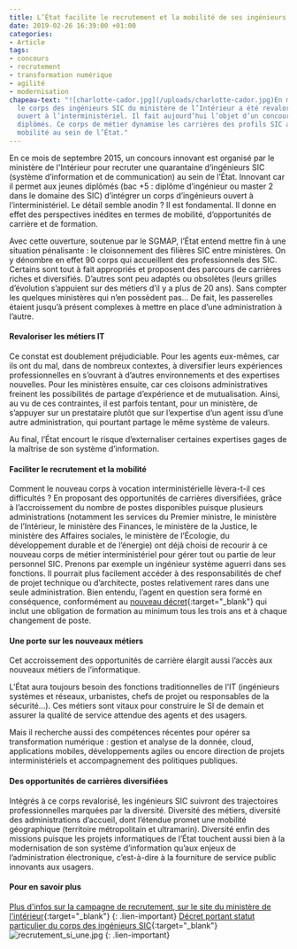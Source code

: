 ```yaml
---
title: L’État facilite le recrutement et la mobilité de ses ingénieurs SIC
date: 2019-02-26 16:39:00 +01:00
categories:
- Article
tags:
- concours
- recrutement
- transformation numérique
- agilité
- modernisation
chapeau-text: "![charlotte-cador.jpg](/uploads/charlotte-cador.jpg)En mai dernier,
  le corps des ingénieurs SIC du ministère de l’Intérieur a été revalorisé et s’est
  ouvert à l’interministériel. Il fait aujourd’hui l’objet d’un concours pour jeunes
  diplômés. Ce corps de métier dynamise les carrières des profils SIC ainsi que leur
  mobilité au sein de l’État."
---
```


En ce mois de septembre 2015, un concours innovant est organisé par le ministère de l'Intérieur pour recruter une quarantaine d’ingénieurs SIC (système d’information et de communication) au sein de l’État. Innovant car il permet aux jeunes diplômés (bac \+5 : diplôme d’ingénieur ou master 2 dans le domaine des SIC) d’intégrer un corps d’ingénieurs ouvert à l’interministériel. Le détail semble anodin ? Il est fondamental. Il donne en effet des perspectives inédites en termes de mobilité, d’opportunités de carrière et de formation.

Avec cette ouverture, soutenue par le SGMAP, l’État entend mettre fin à une situation pénalisante : le cloisonnement des filières SIC entre ministères. On y dénombre en effet 90 corps qui accueillent des professionnels des SIC. Certains sont tout à fait appropriés et proposent des parcours de carrières riches et diversifiés. D’autres sont peu adaptés ou obsolètes (leurs grilles d’évolution s’appuient sur des métiers d’il y a plus de 20 ans). Sans compter les quelques ministères qui n’en possèdent pas… De fait, les passerelles étaient jusqu’à présent complexes à mettre en place d’une administration à l’autre.

#### Revaloriser les métiers IT

Ce constat est doublement préjudiciable. Pour les agents eux-mêmes, car ils ont du mal, dans de nombreux contextes, à diversifier leurs expériences professionnelles en s’ouvrant à d’autres environnements et des expertises nouvelles. Pour les ministères ensuite, car ces cloisons administratives freinent les possibilités de partage d’expérience et de mutualisation. Ainsi, au vu de ces contraintes, il est parfois tentant, pour un ministère, de s’appuyer sur un prestataire plutôt que sur l’expertise d’un agent issu d’une autre administration, qui pourtant partage le même système de valeurs.

Au final, l’État encourt le risque d’externaliser certaines expertises gages de la maîtrise de son système d’information.

#### Faciliter le recrutement et la mobilité

Comment le nouveau corps à vocation interministérielle lèvera-t-il ces difficultés ? En proposant des opportunités de carrières diversifiées, grâce à l’accroissement du nombre de postes disponibles puisque plusieurs administrations (notamment les services du Premier ministre, le ministère de l’Intérieur, le ministère des Finances, le ministère de la Justice, le ministère des Affaires sociales, le ministère de l’Écologie, du développement durable et de l’énergie) ont déjà choisi de recourir à ce nouveau corps de métier interministériel pour gérer tout ou partie de leur personnel SIC. Prenons par exemple un ingénieur système aguerri dans ses fonctions. Il pourrait plus facilement accéder à des responsabilités de chef de projet technique ou d’architecte, postes relativement rares dans une seule administration. Bien entendu, l’agent en question sera formé en conséquence, conformément au [nouveau décret](https://www.legifrance.gouv.fr/affichTexte.do?cidTexte=JORFTEXT000030645061&dateTexte=&categorieLien=id){:target="_blank"} qui inclut une obligation de formation au minimum tous les trois ans et à chaque changement de poste.

#### Une porte sur les nouveaux métiers

Cet accroissement des opportunités de carrière élargit aussi l’accès aux nouveaux métiers de l’informatique.

L’État aura toujours besoin des fonctions traditionnelles de l’IT (ingénieurs systèmes et réseaux, urbanistes, chefs de projet ou responsables de la sécurité…). Ces métiers sont vitaux pour construire le SI de demain et assurer la qualité de service attendue des agents et des usagers.

Mais il recherche aussi des compétences récentes pour opérer sa transformation numérique : gestion et analyse de la donnée, cloud, applications mobiles, développements agiles ou encore direction de projets interministériels et accompagnement des politiques publiques.

#### Des opportunités de carrières diversifiées

Intégrés à ce corps revalorisé, les ingénieurs SIC suivront des trajectoires professionnelles marquées par la diversité. Diversité des métiers, diversité des administrations d’accueil, dont l’étendue promet une mobilité géographique (territoire métropolitain et ultramarin). Diversité enfin des missions puisque les projets informatiques de l’État touchent aussi bien à la modernisation de son système d’information qu’aux enjeux de l’administration électronique, c’est-à-dire à la fourniture de service public innovants aux usagers.

#### Pour en savoir plus

[Plus d'infos sur la campagne de recrutement, sur le site du ministère de l'intérieur](https://www.interieur.gouv.fr/Archives/Archives-des-actualites/2015-Actualites/L-Etat-recrute-40-ingenieurs-SIC){:target="_blank"}
{: .lien-important}
[Décret portant statut particulier du corps des ingénieurs SIC](https://www.legifrance.gouv.fr/affichTexte.do?cidTexte=JORFTEXT000030645061&dateTexte=&categorieLien=id){:target="_blank"}![recrutement_si_une.jpg](uploads/recrutement_si_une.jpg)
{: .lien-important}